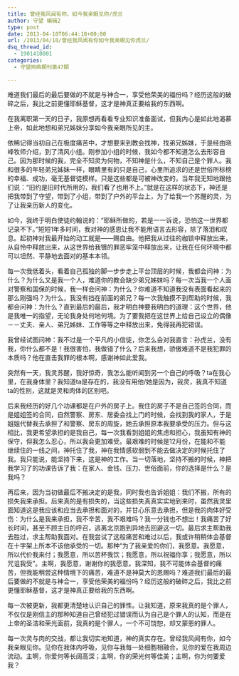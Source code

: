 ```yaml
---
title: 曾经我风闻有你，如今我亲眼见你/虎兰
author: 守望 编辑2
type: post
date: 2013-04-10T06:44:18+00:00
url: /2013/04/10/曾经我风闻有你如今我亲眼见你虎兰/
dsq_thread_id:
  - 1901410001
categories:
  - 守望网络期刊第47期

---
```

难道我们最后的最后要做的不就是与神合一，享受他荣美的福份吗？经历这般的破碎之后，我比之前更懂耶稣基督，这才是神真正要给我的东西啊。<!--more-->

在我离职第一天的日子，我原想再看看专业知识准备面试，但我内心是如此地渴慕上帝，如此地想和弟兄姊妹分享如今我亲眼所见的主。

依稀记得当初自己在极度痛苦中，才想要来到教会找神，找弟兄姊妹，于是经由晓峰牧师介绍，到了清风小组。刚参加小组的时候，我如今都不知道怎么去形容自己。因为那时候的我，完全不知灵为何物，不知神是什么，不知自己是个罪人。我和很多的年轻弟兄姊妹一样，眼睛里有的只是自己，心里所追求的还是世俗所标榜的幸福、成功，毫无基督徒模样。只是这些都是可被神改变的，当年我无知地跟他们说：“旧约是旧时代所用的，我们看了也用不上。”就是在这样的状态下，神还是把我带到了守望，带到了小组，带到了户外的平台上，为了给我一个苏醒的灵，为了让我亲历新人的变化。

如今，我终于明白使徒约翰说的：“耶稣所做的，若是一一诉说，恐怕这一世界都记录不下。”短短1年多时间，我对神的感恩让我不能用语言去形容，除了落泪和叹息。起初神对我最开始的动工就是——赐自由。他把我从过往的枷锁中释放出来，从自怜中释放出来，从这世界给我镀的罪恶牢笼中释放出来，让我在任何环境中都可以坦然、平静地去面对的基本本领。

每一次我低着头，看着自己孤独的脚一步步走上平台顶层的时候，我都会问神：为什么？为什么又是我一个人，难道你的教会缺少弟兄姊妹吗？每一次当我一个人面对警察和国保的时候，我一样会问神：为什么？你难道不知道我没有表面看起来的那么刚强吗？为什么，我没有挡在前面的弟兄？每一次我触摸不到帮助的时候，我都会问神：为什么？直到最后的最后，我才明白神要我明白的道理：这个世界，他是我唯一的指望，无论我身处何地何境。为了要我把在这世界上给自己设立的偶像－－丈夫、亲人、弟兄姊妹、工作等等之中释放出来，免得我再犯错误。

我曾经试图问神：我不过是一个平凡的小信徒，你怎么会对我直言：孙虎兰，没有我，你什么都不是！我很害怕，我做错了什么？后来我想，骄傲难道不是我犯罪的本质吗？他在直击我罪的根本啊，感谢神如此爱我。

突然有一天，我灵苏醒，我好惊奇，我怎么能听闻到另一个自己的呼吸？ta在我心里，在我身体里？我知道ta是存在的，我没有用他/她是因为，我灵，我真不知道ta的性别，这就是灵和肉体的区别吧。

后来我经历的好几个功课都是在户外的房子上。我住的房子不是自己签的合同，而是姐姐签的合同，自然警察、房东、居委会找上门的时候，会找到我的家人，于是姐姐代替我去承担了和警察、房东的周旋，她去承担原本我要承受的压力。但与这相比，我更希望承担的是我自己，每一次我看到姐姐的焦虑和担心，我虽知有神的保守，但我怎么忍心，所以我会更加难受。最艰难的时候是12月份，在能和不能继续住的一线之间，神托住了我，神在我情感软弱到不能去做决定的时候托住了我。我只能说，能坚持下来，这是神的工作。当一切落地，坚持不搬的时候，神把我学习了的功课告诉了我：在家人、金钱、压力、世俗面前，你的选择是什么？是我吗？

再后来，因为当初做最后不搬决定的是我，同时我也告诉姐姐：我们不搬，所有的损失我来承担。后来真的是有损失的，当这些损失真真实实地到来时，虽然我灵里面知道这是我应该和应当去承担和面对的，并甘心乐意去承担，但是我的肉体好受伤：为什么是我来承担，我不辛苦，我不艰难吗？我一分钱也不想出！我痛苦了好长时间，甚至不顾主日的呼召，逃离北京跑到异地去回避这一切。最后求主帮助我去胜过，求主帮助我面对。在我尝试了这般痛苦和难过以后，我或许稍稍体会基督在十字架上所本不该他承受的一切。那种“为了我亲爱的你们，我愿意。我愿意，所以代价我来付；我愿意，所以苦杯我饮；我愿意，所以祝福你享；我愿意，所以咒诅我受”。主啊，我愿意，谢谢你的我愿意。我深知，我不可能体会基督的痛苦，但我能稍尝这种情境下的痛苦，难道不是神莫大的恩赐吗？难道我们最后的最后要做的不就是与神合一，享受他荣美的福份吗？经历这般的破碎之后，我比之前更懂耶稣基督，这才是神真正要给我的东西啊。

每一次被更新，我都更清楚地认识自己的罪性。让我知道，原来我真的是个罪人，不仅仅是刚信主的那种知道自己曾经犯过错误而认为自己是个罪人的认知，而是在上帝的圣洁和荣光面前，我真的是个罪人，一个不可饶恕，却又蒙恩的罪人。

每一次灵与肉的交战，都让我切实地知道，神的真实存在。曾经我风闻有你，如今我亲眼见你。见你在我体内呼吸，见你与我每一处细胞相融合，见你的爱在我周边流动。主啊，你爱何等长阔高深；主啊，你的荣光何等佳美；主啊，你为何要爱我？